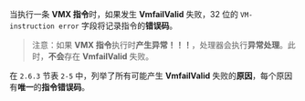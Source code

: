 
当执行一条 **VMX 指令**时，如果发生 **VmfailValid** 失败，32 位的 `VM-instruction error` 字段将记录指令的**错误码**。

>注意：如果 **VMX 指令**执行时**产生异常！！！**，处理器会执行**异常处理**。此时，**不会**存在 **VmfailValid** 失败。

在 `2.6.3` 节表 `2-5` 中，列举了所有可能产生 **VmfailValid** 失败的**原因**，每个原因有**唯一**的**指令错误码**。